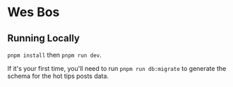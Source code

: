 # Wes Bos


## Running Locally

`pnpm install` then `pnpm run dev`.

If it's your first time, you'll need to run `pnpm run db:migrate` to generate the schema for the hot tips posts data.

